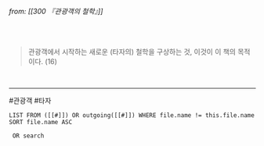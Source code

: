 ###### from: [[300 『관광객의 철학』]]  
<br/>

>관광객에서 시작하는 새로운 (타자의) 철학을 구상하는 것, 이것이 이 책의 목적이다. (16)  

<br/>

---
#관광객  #타자 


```dataview 
LIST FROM ([[#]]) OR outgoing([[#]]) WHERE file.name != this.file.name SORT file.name ASC 
```


```query
 OR search
```

